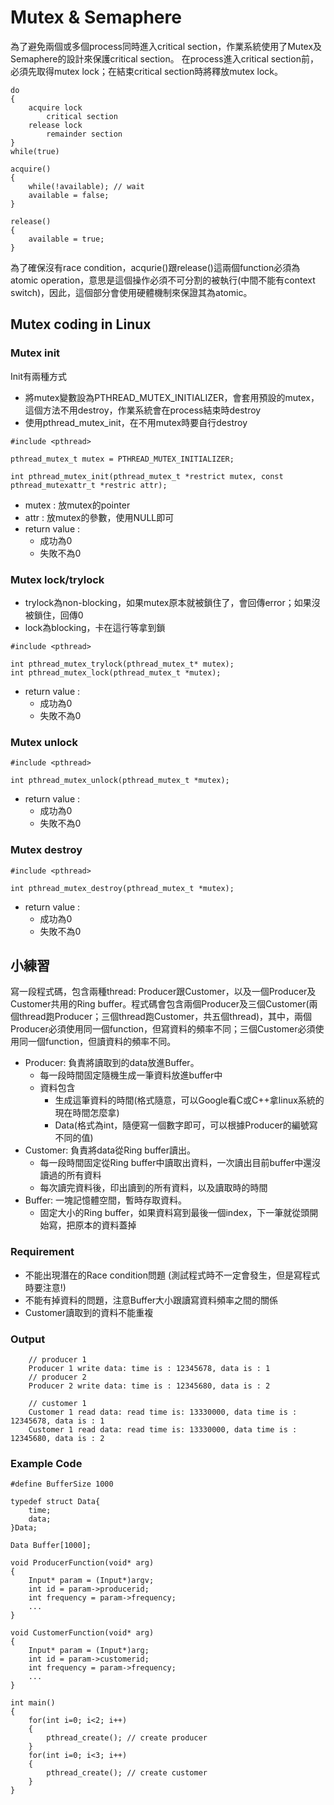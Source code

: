 # Mutex & Semaphere

為了避免兩個或多個process同時進入critical section，作業系統使用了Mutex及Semaphere的設計來保護critical section。
在process進入critical section前，必須先取得mutex lock；在結束critical section時將釋放mutex lock。

```cpp=1
do
{
    acquire lock
        critical section
    release lock
        remainder section
}
while(true)

acquire()
{
    while(!available); // wait
    available = false;
}

release()
{
    available = true;
}
```

為了確保沒有race condition，acqurie()跟release()這兩個function必須為atomic operation，意思是這個操作必須不可分割的被執行(中間不能有context switch)，因此，這個部分會使用硬體機制來保證其為atomic。


## Mutex coding in Linux

### Mutex init

Init有兩種方式
* 將mutex變數設為PTHREAD_MUTEX_INITIALIZER，會套用預設的mutex，這個方法不用destroy，作業系統會在process結束時destroy
* 使用pthread_mutex_init，在不用mutex時要自行destroy

```cpp=1
#include <pthread>

pthread_mutex_t mutex = PTHREAD_MUTEX_INITIALIZER;

int pthread_mutex_init(pthread_mutex_t *restrict mutex, const pthread_mutexattr_t *restric attr);
```

* mutex : 放mutex的pointer
* attr : 放mutex的參數，使用NULL即可
* return value : 
    * 成功為0
    * 失敗不為0

### Mutex lock/trylock
* trylock為non-blocking，如果mutex原本就被鎖住了，會回傳error；如果沒被鎖住，回傳0
* lock為blocking，卡在這行等拿到鎖

```cpp=1
#include <pthread>

int pthread_mutex_trylock(pthread_mutex_t* mutex);
int pthread_mutex_lock(pthread_mutex_t *mutex);
```

* return value : 
    * 成功為0
    * 失敗不為0

### Mutex unlock

```cpp=1
#include <pthread>

int pthread_mutex_unlock(pthread_mutex_t *mutex);
```

* return value : 
    * 成功為0
    * 失敗不為0

### Mutex destroy

```cpp=1
#include <pthread>

int pthread_mutex_destroy(pthread_mutex_t *mutex);
```

* return value : 
    * 成功為0
    * 失敗不為0

## 小練習

寫一段程式碼，包含兩種thread: Producer跟Customer，以及一個Producer及Customer共用的Ring buffer。程式碼會包含兩個Producer及三個Customer(兩個thread跑Producer；三個thread跑Customer，共五個thread)，其中，兩個Producer必須使用同一個function，但寫資料的頻率不同；三個Customer必須使用同一個function，但讀資料的頻率不同。

* Producer: 負責將讀取到的data放進Buffer。
    * 每一段時間固定隨機生成一筆資料放進buffer中
    * 資料包含
        * 生成這筆資料的時間(格式隨意，可以Google看C或C++拿linux系統的現在時間怎麼拿)
        * Data(格式為int，隨便寫一個數字即可，可以根據Producer的編號寫不同的值)
* Customer: 負責將data從Ring buffer讀出。
    * 每一段時間固定從Ring buffer中讀取出資料，一次讀出目前buffer中還沒讀過的所有資料
    * 每次讀完資料後，印出讀到的所有資料，以及讀取時的時間
* Buffer: 一塊記憶體空間，暫時存取資料。
    * 固定大小的Ring buffer，如果資料寫到最後一個index，下一筆就從頭開始寫，把原本的資料蓋掉

### Requirement
* 不能出現潛在的Race condition問題 (測試程式時不一定會發生，但是寫程式時要注意!)
* 不能有掉資料的問題，注意Buffer大小跟讀寫資料頻率之間的關係
* Customer讀取到的資料不能重複

### Output

```cpp=1
    // producer 1
    Producer 1 write data: time is : 12345678, data is : 1
    // producer 2
    Producer 2 write data: time is : 12345680, data is : 2
    
    // customer 1
    Customer 1 read data: read time is: 13330000, data time is : 12345678, data is : 1
    Customer 1 read data: read time is: 13330000, data time is : 12345680, data is : 2

```

### Example Code

```cpp=1
#define BufferSize 1000

typedef struct Data{
    time;
    data;
}Data;

Data Buffer[1000];

void ProducerFunction(void* arg)
{
    Input* param = (Input*)argv;
    int id = param->producerid;
    int frequency = param->frequency;
    ...
}

void CustomerFunction(void* arg)
{
    Input* param = (Input*)arg;
    int id = param->customerid;
    int frequency = param->frequency;
    ...
}

int main()
{
    for(int i=0; i<2; i++)
    {
        pthread_create(); // create producer
    }
    for(int i=0; i<3; i++)
    {
        pthread_create(); // create customer
    }
}
```